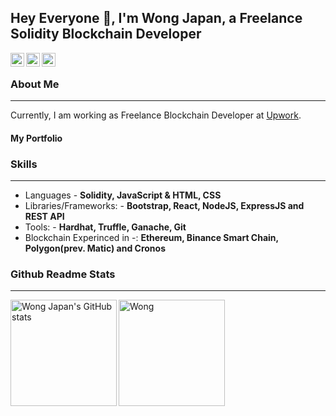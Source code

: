 ## Hey Everyone 👋, I'm Wong Japan, a Freelance Solidity Blockchain Developer

<a href="mailto:kulomilyarder@gmail.com">
  <img align="left" alt="Wong Japan Email" width="22px" src="https://cdn.jsdelivr.net/npm/simple-icons@v3/icons/gmail.svg" />
</a>
<a href="https://github.com/wongjapan">
  <img align="left" alt="Wong Japan Github" width="22px" src="https://cdn.jsdelivr.net/npm/simple-icons@v3/icons/github.svg" />
</a>
<a href="https://www.upwork.com/freelancers/~01e0fa73c989a2ce7d">
  <img align="left" alt="Wong Japan Upworks" width="22px" src="https://cdn.jsdelivr.net/npm/simple-icons@v3/icons/upwork.svg" />
</a>
&nbsp;

### About Me

---

Currently, I am working as Freelance Blockchain Developer at [Upwork](https://upwork.com).

#### My Portfolio

### Skills

---

- Languages - **Solidity, JavaScript & HTML, CSS**
- Libraries/Frameworks: - **Bootstrap, React, NodeJS, ExpressJS and REST API**
- Tools: - **Hardhat, Truffle, Ganache, Git**
- Blockchain Experinced in -: **Ethereum, Binance Smart Chain, Polygon(prev. Matic) and Cronos**

### Github Readme Stats

---

<a href="https://profile-summary-for-github.com/user/wongjapan">
  <img align="left" height="170px" src="https://github-readme-stats.vercel.app/api?username=wongjapan&show_icons=true&line_height=27&count_private=true&include_all_commits=true" alt="Wong Japan's GitHub stats"/>
  <img height="170px" src="https://github-readme-stats.vercel.app/api/top-langs/?username=wongjapan&hide_langs_below=5&layout=compact" alt=Wong Japan's language stats"/>
</a>
